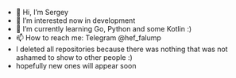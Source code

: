 - 👋 Hi, I’m Sergey
- 👀 I’m interested now in development
- 🌱 I’m currently learning Go, Python and some Kotlin :)
- 📫 How to reach me: Telegram @hef_falump
- I deleted all repositories because there was nothing that was not ashamed to show to other people :)
- hopefully new ones will appear soon

<!---
EvilMadSquirrel/EvilMadSquirrel is a ✨ special ✨ repository because its `README.md` (this file) appears on your GitHub profile.
You can click the Preview link to take a look at your changes.
--->
